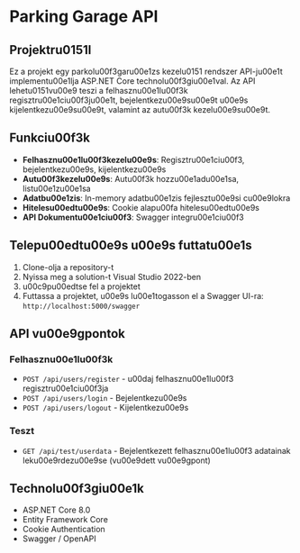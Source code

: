 # Parking Garage API

## Projektru0151l

Ez a projekt egy parkolu00f3garu00e1zs kezelu0151 rendszer API-ju00e1t implementu00e1lja ASP.NET Core technolu00f3giu00e1val. Az API lehetu0151vu00e9 teszi a felhasznu00e1lu00f3k regisztru00e1ciu00f3ju00e1t, bejelentkezu00e9su00e9t u00e9s kijelentkezu00e9su00e9t, valamint az autu00f3k kezelu00e9su00e9t.

## Funkciu00f3k

- **Felhasznu00e1lu00f3kezelu00e9s**: Regisztru00e1ciu00f3, bejelentkezu00e9s, kijelentkezu00e9s
- **Autu00f3kezelu00e9s**: Autu00f3k hozzu00e1adu00e1sa, listu00e1zu00e1sa
- **Adatbu00e1zis**: In-memory adatbu00e1zis fejlesztu00e9si cu00e9lokra
- **Hitelesu00edtu00e9s**: Cookie alapu00fa hitelesu00edtu00e9s
- **API Dokumentu00e1ciu00f3**: Swagger integru00e1ciu00f3

## Telepu00edtu00e9s u00e9s futtatu00e1s

1. Clone-olja a repository-t
2. Nyissa meg a solution-t Visual Studio 2022-ben
3. u00c9pu00edtse fel a projektet
4. Futtassa a projektet, u00e9s lu00e1togasson el a Swagger UI-ra: `http://localhost:5000/swagger`

## API vu00e9gpontok

### Felhasznu00e1lu00f3k

- `POST /api/users/register` - u00daj felhasznu00e1lu00f3 regisztru00e1ciu00f3ja
- `POST /api/users/login` - Bejelentkezu00e9s
- `POST /api/users/logout` - Kijelentkezu00e9s

### Teszt

- `GET /api/test/userdata` - Bejelentkezett felhasznu00e1lu00f3 adatainak leku00e9rdezu00e9se (vu00e9dett vu00e9gpont)

## Technolu00f3giu00e1k

- ASP.NET Core 8.0
- Entity Framework Core
- Cookie Authentication
- Swagger / OpenAPI
